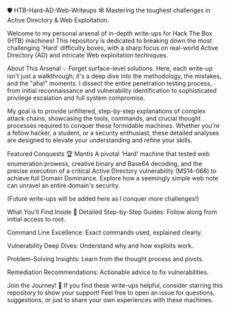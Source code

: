 🛡️ HTB-Hard-AD-Web-Writeups 🕸️
Mastering the toughest challenges in Active Directory & Web Exploitation.

Welcome to my personal arsenal of in-depth write-ups for Hack The Box (HTB) machines! This repository is dedicated to breaking down the most challenging 'Hard' difficulty boxes, with a sharp focus on real-world Active Directory (AD) and intricate Web exploitation techniques.

About This Arsenal 💡
Forget surface-level solutions. Here, each write-up isn't just a walkthrough; it's a deep dive into the methodology, the mistakes, and the "aha!" moments. I dissect the entire penetration testing process, from initial reconnaissance and vulnerability identification to sophisticated privilege escalation and full system compromise.

My goal is to provide unfiltered, step-by-step explanations of complex attack chains, showcasing the tools, commands, and crucial thought processes required to conquer these formidable machines. Whether you're a fellow hacker, a student, or a security enthusiast, these detailed analyses are designed to elevate your understanding and refine your skills.

Featured Conquests 🏆
Mantis
A pivotal 'Hard' machine that tested web enumeration prowess, creative binary and Base64 decoding, and the precise execution of a critical Active Directory vulnerability (MS14-068) to achieve full Domain Dominance. Explore how a seemingly simple web note can unravel an entire domain's security.

(Future write-ups will be added here as I conquer more challenges!)

What You'll Find Inside 🚀
Detailed Step-by-Step Guides: Follow along from initial access to root.

Command Line Excellence: Exact commands used, explained clearly.

Vulnerability Deep Dives: Understand why and how exploits work.

Problem-Solving Insights: Learn from the thought process and pivots.

Remediation Recommendations: Actionable advice to fix vulnerabilities.

Join the Journey! 🤝
If you find these write-ups helpful, consider starring this repository to show your support! Feel free to open an issue for questions, suggestions, or just to share your own experiences with these machines.
